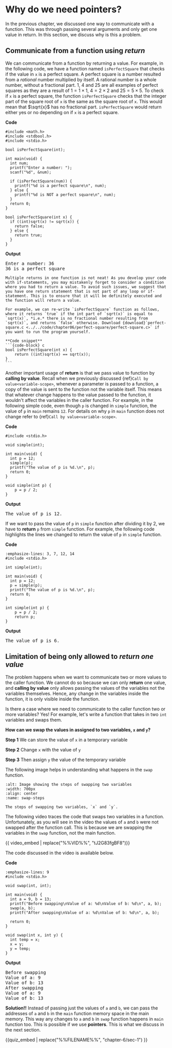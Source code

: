 # Why do we need pointers?

In the previous chapter, we discussed one way to communicate with a function. This was through passing several arguments and only get one value in return. In this section, we discuss why is this a problem.

## Communicate from a function using _return_

We can communicate from a function by returning a value. For example, in the following code, we have a function named `isPerfectSquare` that checks if the value in `x` is a perfect square. A perfect square is a number resulted from a *rational* number multiplied by itself. A rational number is a whole number, without a fractional part. $1$, $4$ and $25$ are all examples of perfect squares as they are a result of $1 = 1 \times 1$, $4 = 2 \times 2$ and $25 = 5 \times 5$. To check if `x` is a perfect square, the function `isPerfectSquare` checks that the integer part of the square root of `x` is the same as the square root of `x`. This would mean that $\sqrt{x}$ has no fractional part. `isPerfectSquare` would return either yes or no depending on if `x` is a perfect square.

**Code**
```{code-block} c
#include <math.h>
#include <stdbool.h>
#include <stdio.h>

bool isPerfectSquare(int);

int main(void) {
  int num;
  printf("Enter a number: ");
  scanf("%d", &num);

  if (isPerfectSquare(num)) {
    printf("%d is a perfect square\n", num);
  } else {
    printf("%d is NOT a perfect square\n", num);
  }
  return 0;
}

bool isPerfectSquare(int x) {
  if ((int)sqrt(x) != sqrt(x)) {
    return false;
  } else {
    return true;
  }
}

```

**Output**
<pre>
Enter a number: 36
36 is a perfect square
</pre>

````{admonition} Improvement!
Multiple returns in one function is not neat! As you develop your code with if-statements, you may mistakenly forget to consider a condition where you had to return a value. To avoid such issues, we suggest that you have one return statement that is not part of any loop or if-statement. This is to ensure that it will be definitely executed and the function will return a value. 

For example, we can re-write `isPerfectSquare` function as follows, where it returns `true` if the int part of `sqrt(x)` is equal to `sqrt(x)`, *i.e.* there is no fractional number resulting from `sqrt(x)`, and returns `false` otherwise. Download {download}`perfect-square.c <../../code/chapter06/perfect-square/perfect-square.c>` if you want to run the program yourself.

**Code snippet**
```{code-block} c
bool isPerfectSquare(int x) { 
    return ((int)sqrt(x) == sqrt(x)); 
}
```
````

Another important usage of **return** is that we pass value to function by **calling by value**. Recall when we previously discussed {ref}`Call by value<variable-scope>`, whenever a parameter is passed to a function, a copy of the value is sent to the function not the variable itself. This means that whatever change happens to the value passed to the function, it wouldn't affect the variables in the caller function. For example, in the following simple code, even though `p` is changed in `simple` function, the value of `p` in `main` remains `12`. For details on why `p` in `main` function does not change refer to {ref}`Call by value<variable-scope>`.

**Code**
```{code-block} c
#include <stdio.h>

void simple(int);

int main(void) {
  int p = 12;
  simple(p);
  printf("The value of p is %d.\n", p);
  return 0;
}

void simple(int p) { 
    p = p / 2; 
}
```

**Output**
<pre>
The value of p is 12.
</pre>

If we want to pass the value of `p` in `simple` function after dividing it by $2$, we have to **return** `p` from `simple` function. For example, the following code highlights the lines we changed to return the value of `p` in `simple` function.

**Code**
```{code-block} c
:emphasize-lines: 3, 7, 12, 14
#include <stdio.h>

int simple(int);

int main(void) {
  int p = 12;
  p = simple(p);
  printf("The value of p is %d.\n", p);
  return 0;
}

int simple(int p) { 
    p = p / 2; 
    return p;
}
```

**Output**
<pre>
The value of p is 6.
</pre>

## Limitation of being only allowed to _return one value_

The problem happens when we want to communicate two or more values to the caller function. We cannot do so because we can only **return** one value, and **calling by value** only allows passing the values of the variables not the variables themselves. Hence, any change in the variables inside the function, it is only visible inside the function. 

Is there a case where we need to communicate to the caller function two or more variables? Yes! For example, let's write a function that takes in two `int` variables and swaps them. 

**How can we swap the values in assigned to two variables, `x` and `y`?** 

**Step 1** We can store the value of `x` in a temporary variable

**Step 2** Change `x` with the value of `y`

**Step 3** Then assign `y` the value of the temporary variable

The following image helps in understanding what happens in the `swap` function.

```{figure} ./images/swap-steps.png
:alt: Image showing the steps of swapping two variables
:width: 700px
:align: center
:name: swap-steps

The steps of swapping two variables, `x` and `y`.
```

The following video traces the code that swaps two variables in a function. Unfortunately, as you will see in the video the values of `a` and `b` were not swapped after the function call. This is because we are swapping the variables in the `swap` function, not the main function. 

{{ video_embed | replace("%%VID%%", "tJ2G83fgBF8")}}

The code discussed in the video is available below. 

**Code**
```{code-block} c
:emphasize-lines: 9
#include <stdio.h>

void swap(int, int);

int main(void) {
  int a = 9, b = 13;
  printf("Before swapping\nValue of a: %d\nValue of b: %d\n", a, b);
  swap(a, b);
  printf("After swapping\nValue of a: %d\nValue of b: %d\n", a, b);

  return 0;
}

void swap(int x, int y) {
  int temp = x;
  x = y;
  y = temp;
}
```

**Output**
<pre>
Before swapping
Value of a: 9
Value of b: 13
After swapping
Value of a: 9
Value of b: 13
</pre>

**Solution!!** Instead of passing just the values of `a` and `b`, we can pass the addresses of `a` and `b` in the `main` function memory space in the main memory. This way any changes to `a` and `b` in `swap` function happens in `main` function too. This is possible if we use **pointers**. This is what we discuss in the next section.

{{quiz_embed | replace("%%FILENAME%%", "chapter-6/sec-1") }}
